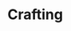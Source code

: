 <!-- TITLE: Crafting -->
<!-- SUBTITLE: General crafty things that might not require particularly talented hands -->

# Crafting
